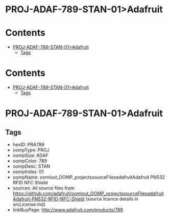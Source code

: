 
PROJ-ADAF-789-STAN-01>Adafruit
==============================

Contents
========

* [PROJ-ADAF-789-STAN-01>Adafruit](#proj-adaf-789-stan-01adafruit)
	* [Tags](#tags)

Contents
========

* [PROJ-ADAF-789-STAN-01>Adafruit](#proj-adaf-789-stan-01adafruit)
	* [Tags](#tags)

# PROJ-ADAF-789-STAN-01>Adafruit

## Tags

- hexID: PRA789
- oompType: PROJ
- oompSize: ADAF
- oompColor: 789
- oompDesc: STAN
- oompIndex: 01
- oompName: oomlout_OOMP_projectssourceFilesadafruitAdafruit PN532 RFID NFC Shield
- sources: All source files from https://github.com/adafruit/oomlout_OOMP_projectssourceFilesadafruitAdafruit-PN532-RFID-NFC-Shield (source licence details in srcLicense.md)
- linkBuyPage: http://www.adafruit.com/products/789
